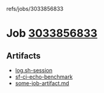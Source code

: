 refs/jobs/3033856833

# Job [3033856833](https://github.com/rokmoln/support-firecloud/runs/3033856833?check_suite_focus=true)

## Artifacts

* [log.sh-session](log.sh-session)
* [sf-ci-echo-benchmark](sf-ci-echo-benchmark)
* [some-job-artifact.md](some-job-artifact.md)

